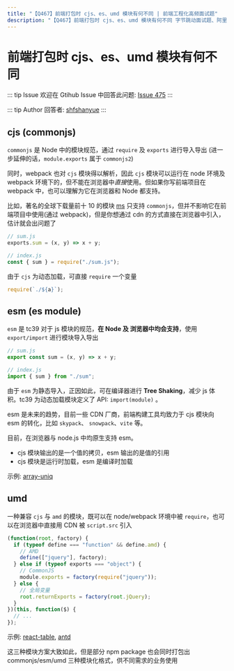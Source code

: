 ```yaml
---
title: "【Q467】前端打包时 cjs、es、umd 模块有何不同 | 前端工程化高频面试题"
description: "【Q467】前端打包时 cjs、es、umd 模块有何不同 字节跳动面试题、阿里腾讯面试题、美团小米面试题。"
---
```


# 前端打包时 cjs、es、umd 模块有何不同

::: tip Issue
欢迎在 Gtihub Issue 中回答此问题: [Issue 475](https://github.com/shfshanyue/Daily-Question/issues/475)
:::

::: tip Author
回答者: [shfshanyue](https://github.com/shfshanyue)
:::

## cjs (commonjs)

`commonjs` 是 Node 中的模块规范，通过 `require` 及 `exports` 进行导入导出 (进一步延伸的话，`module.exports` 属于 `commonjs2`)

同时，webpack 也对 `cjs` 模块得以解析，因此 `cjs` 模块可以运行在 node 环境及 webpack 环境下的，但不能在浏览器中*直接*使用。但如果你写前端项目在 webpack 中，也可以理解为它在浏览器和 Node 都支持。

比如，著名的全球下载量前十 10 的模块 [ms](https://npm.devtool.tech/ms) 只支持 `commonjs`，但并不影响它在前端项目中使用(通过 webpack)，但是你想通过 cdn 的方式直接在浏览器中引入，估计就会出问题了

```js
// sum.js
exports.sum = (x, y) => x + y;

// index.js
const { sum } = require("./sum.js");
```

由于 `cjs` 为动态加载，可直接 `require` 一个变量

```js
require(`./${a}`);
```

## esm (es module)

`esm` 是 tc39 对于 js 模块的规范，**在 Node 及 浏览器中均会支持**，使用 `export/import` 进行模块导入导出

```js
// sum.js
export const sum = (x, y) => x + y;

// index.js
import { sum } from "./sum";
```

由于 `esm` 为静态导入，正因如此，可在编译器进行 **Tree Shaking**，减少 js 体积。tc39 为动态加载模块定义了 API: `import(module)` 。

esm 是未来的趋势，目前一些 CDN 厂商，前端构建工具均致力于 cjs 模块向 esm 的转化，比如 `skypack`、 `snowpack`、`vite` 等。

目前，在浏览器与 node.js 中均原生支持 esm。

- cjs 模块输出的是一个值的拷贝，esm 输出的是值的引用
- cjs 模块是运行时加载，esm 是编译时加载

示例: [array-uniq](https://cdn.jsdelivr.net/npm/array-uniq/index.js)

## umd

一种兼容 `cjs` 与 `amd` 的模块，既可以在 node/webpack 环境中被 `require`，也可以在浏览器中直接用 CDN 被 `script.src` 引入

```js
(function(root, factory) {
  if (typeof define === "function" && define.amd) {
    // AMD
    define(["jquery"], factory);
  } else if (typeof exports === "object") {
    // CommonJS
    module.exports = factory(require("jquery"));
  } else {
    // 全局变量
    root.returnExports = factory(root.jQuery);
  }
})(this, function($) {
  // ...
});
```

示例: [react-table](https://cdn.jsdelivr.net/npm/react-table@7.7.0/dist/react-table.development.js), [antd](https://npm.devtool.tech/react-table)

这三种模块方案大致如此，但是部分 npm package 也会同时打包出 commonjs/esm/umd 三种模块化格式，供不同需求的业务使用
